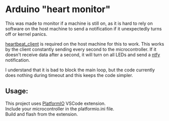 # Arduino "heart monitor"
This was made to monitor if a machine is still on, as it is hard to rely on software on the host machine to send a notification if it unexpectedly turns off or kernel panics.

[heartbeat_client](https://github.com/devNat0/heartbeat_client) is required on the host machine for this to work.
This works by the client constantly sending every second to the microcontroller. If it doesn't receive data after a second, it will turn on all LEDs and send a [ntfy](https://ntfy.sh) notification.

I understand that it is bad to block the main loop, but the code currently does nothing during timeout and this keeps the code simpler.

## Usage:
This project uses [PlatformIO](https://platformio.org) VSCode extension.\
Include your microcontroller in the platformio.ini file.\
Build and flash from the extension.
